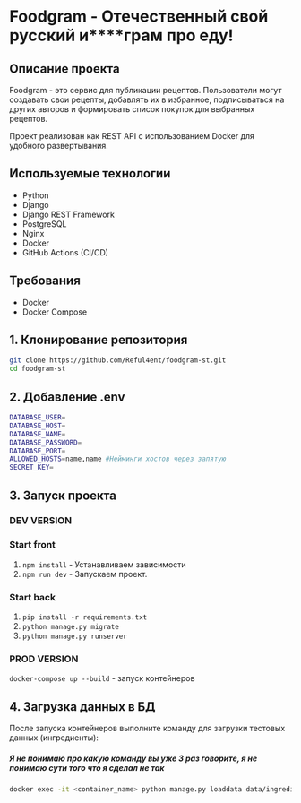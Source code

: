 # Foodgram - Отечественный свой русский и****грам про еду!

## Описание проекта
Foodgram - это сервис для публикации рецептов. Пользователи могут создавать свои рецепты, добавлять их в избранное, подписываться на других авторов и формировать список покупок для выбранных рецептов.

Проект реализован как REST API с использованием Docker для удобного развертывания.

## Используемые технологии
- Python
- Django
- Django REST Framework
- PostgreSQL
- Nginx
- Docker
- GitHub Actions (CI/CD)

## Требования
- Docker
- Docker Compose

## 1. Клонирование репозитория
```bash
git clone https://github.com/Reful4ent/foodgram-st.git
cd foodgram-st
```

## 2. Добавление .env
```bash
DATABASE_USER=
DATABASE_HOST=
DATABASE_NAME=
DATABASE_PASSWORD=
DATABASE_PORT=
ALLOWED_HOSTS=name,name #Нейминги хостов через запятую
SECRET_KEY=
```

## 3. Запуск проекта
### DEV VERSION
### Start front
1. ``npm install`` - Устанавливаем зависимости
2. ``npm run dev`` - Запускаем проект.
### Start back
1. ``pip install -r requirements.txt``
2. ``python manage.py migrate``
3. ``python manage.py runserver``

### PROD VERSION
``docker-compose up --build`` - запуск контейнеров

## 4. Загрузка данных в БД  

После запуска контейнеров выполните команду для загрузки тестовых данных (ингредиенты):
##### Я не понимаю про какую команду вы уже 3 раз говорите, я не понимаю сути того что я сделал не так

```bash
docker exec -it <container_name> python manage.py loaddata data/ingredients.json
```